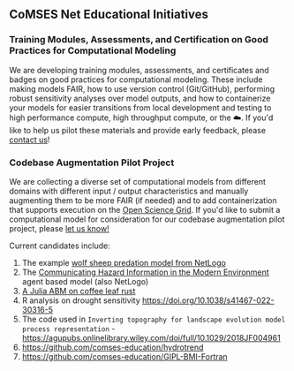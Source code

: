 ## CoMSES Net Educational Initiatives

### Training Modules, Assessments, and Certification on Good Practices for Computational Modeling

We are developing training modules, assessments, and certificates and badges on good practices for computational modeling. These include making models FAIR, how to use version control (Git/GitHub), performing robust sensitivity analyses over model outputs, and how to containerize your models for easier transitions from local development and testing to high performance compute, high throughput compute, or the ☁️. If you'd like to help us pilot these materials and provide early feedback, please [contact us](https://www.comses.net/about/contact/)!

### Codebase Augmentation Pilot Project

We are collecting a diverse set of computational models from different domains with different input / output characteristics and manually augmenting them to be more FAIR (if needed) and to add containerization that supports execution on the [Open Science Grid](https://opensciencegrid.org/). If you'd like to submit a computational model for consideration for our codebase augmentation pilot project, please [let us know!](https://www.comses.net/about/contact/)

Current candidates include:

1. The example [wolf sheep predation model from NetLogo](https://github.com/comses-education/wolf-sheep)
2. The [Communicating Hazard Information in the Modern Environment](https://github.com/comses-education/chime-abm) agent based model (also NetLogo)
3. [A Julia ABM on coffee leaf rust](https://github.com/comses-education/spatialrust)
4. R analysis on drought sensitivity https://doi.org/10.1038/s41467-022-30316-5
5. The code used in `Inverting topography for landscape evolution model process representation` - https://agupubs.onlinelibrary.wiley.com/doi/full/10.1029/2018JF004961
6. https://github.com/comses-education/hydrotrend
7. https://github.com/comses-education/GIPL-BMI-Fortran
